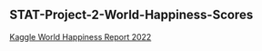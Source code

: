 ## STAT-Project-2-World-Happiness-Scores
[Kaggle World Happiness Report 2022](https://www.kaggle.com/datasets/ajaypalsinghlo/world-happiness-report-2022)
